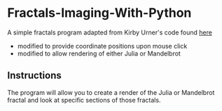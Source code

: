 # Fractals-Imaging-With-Python


A simple fractals program adapted from Kirby Urner's code found [here](http://tkinter.unpythonic.net/wiki/FractalImage)
 - modified to provide coordinate positions upon mouse click
 - modified to allow rendering of either Julia or Mandelbrot


## Instructions

The program will allow you to create a render of the Julia or Mandelbrot fractal and look at specific sections of those fractals.
